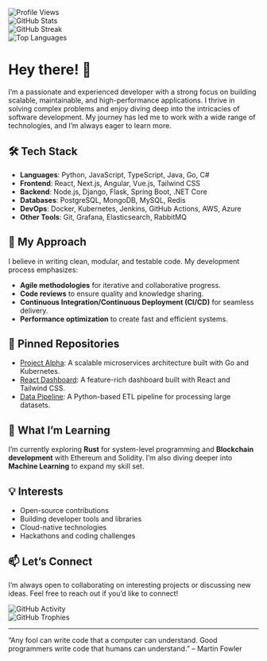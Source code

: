 ![Profile Views](https://komarev.com/ghpvc/?username=kariporvald234&color=blue)  
![GitHub Stats](https://github-readme-stats.vercel.app/api?username=kariporvald234&show_icons=true&theme=radical)  
![GitHub Streak](https://github-readme-streak-stats.herokuapp.com/?user=kariporvald234&theme=radical)  
![Top Languages](https://github-readme-stats.vercel.app/api/top-langs/?username=kariporvald234&layout=compact&theme=radical)  

# Hey there! 👋  

I’m a passionate and experienced developer with a strong focus on building scalable, maintainable, and high-performance applications. I thrive in solving complex problems and enjoy diving deep into the intricacies of software development. My journey has led me to work with a wide range of technologies, and I’m always eager to learn more.  

## 🛠️ Tech Stack  

- **Languages**: Python, JavaScript, TypeScript, Java, Go, C#  
- **Frontend**: React, Next.js, Angular, Vue.js, Tailwind CSS  
- **Backend**: Node.js, Django, Flask, Spring Boot, .NET Core  
- **Databases**: PostgreSQL, MongoDB, MySQL, Redis  
- **DevOps**: Docker, Kubernetes, Jenkins, GitHub Actions, AWS, Azure  
- **Other Tools**: Git, Grafana, Elasticsearch, RabbitMQ  

## 🚀 My Approach  

I believe in writing clean, modular, and testable code. My development process emphasizes:  

- **Agile methodologies** for iterative and collaborative progress.  
- **Code reviews** to ensure quality and knowledge sharing.  
- **Continuous Integration/Continuous Deployment (CI/CD)** for seamless delivery.  
- **Performance optimization** to create fast and efficient systems.  

## 📌 Pinned Repositories  

- [Project Alpha](https://github.com/kariporvald234/project-alpha): A scalable microservices architecture built with Go and Kubernetes.  
- [React Dashboard](https://github.com/kariporvald234/react-dashboard): A feature-rich dashboard built with React and Tailwind CSS.  
- [Data Pipeline](https://github.com/kariporvald234/data-pipeline): A Python-based ETL pipeline for processing large datasets.  

## 🌱 What I’m Learning  

I’m currently exploring **Rust** for system-level programming and **Blockchain development** with Ethereum and Solidity. I’m also diving deeper into **Machine Learning** to expand my skill set.  

## 💡 Interests  

- Open-source contributions  
- Building developer tools and libraries  
- Cloud-native technologies  
- Hackathons and coding challenges  

## 📫 Let’s Connect  

I’m always open to collaborating on interesting projects or discussing new ideas. Feel free to reach out if you’d like to connect!  

![GitHub Activity](https://github-readme-activity-graph.vercel.app/graph?username=kariporvald234&theme=react-dark)  
![GitHub Trophies](https://github-profile-trophy.vercel.app/?username=kariporvald234&theme=onedark)  

---  
“Any fool can write code that a computer can understand. Good programmers write code that humans can understand.” – Martin Fowler
